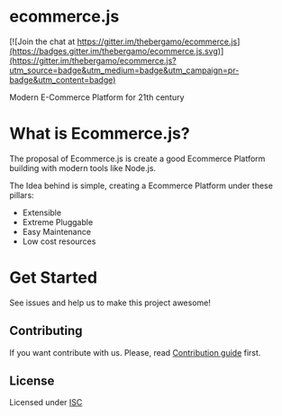 # ecommerce.js

[![Join the chat at https://gitter.im/thebergamo/ecommerce.js](https://badges.gitter.im/thebergamo/ecommerce.js.svg)](https://gitter.im/thebergamo/ecommerce.js?utm_source=badge&utm_medium=badge&utm_campaign=pr-badge&utm_content=badge)


Modern E-Commerce Platform for 21th century

# What is Ecommerce.js?
The proposal of Ecommerce.js is create a good Ecommerce Platform building with modern tools like Node.js.

The Idea behind is simple, creating a Ecommerce Platform under these pillars:

- Extensible
- Extreme Pluggable
- Easy Maintenance
- Low cost resources

# Get Started
See issues and help us to make this project awesome!

## Contributing

If you want contribute with us. Please, read [Contribution guide](https://github.com/thebergamo/ecommerce.js/blob/master/CONTRIBUTING.md) first.

## License

Licensed under [ISC](https://github.com/thebergamo/ecommerce.js/blob/master/LICENSE)


